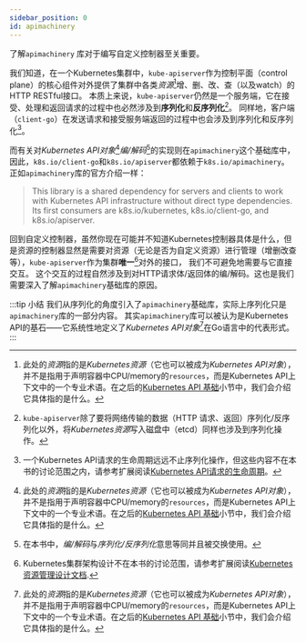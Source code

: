 ```yaml
---
sidebar_position: 0
id: apimachinery
---
```

了解`apimachinery` 库对于编写自定义控制器至关重要。

我们知道，在一个Kubernetes集群中，`kube-apiserver`作为控制平面（control plane）的核心组件对外提供了集群中各类*资源*[^1]增、删、改、查（以及watch）的HTTP RESTful接口。
本质上来说，`kube-apiserver`仍然是一个服务端，它在接受、处理和返回请求的过程中也必然涉及到**序列化**和**反序列化**[^2]。
同样地，客户端（`client-go`）在发送请求和接受服务端返回的过程中也会涉及到序列化和反序列化[^3]。

[comment]: # (TODO: 是否应该用官方的描述？：https://kubernetes.io/docs/concepts/overview/kubernetes-api/)
[comment]: # (TODO[figure]:  这里需要补一章kubectl和api-server的请求交互图：参考：https://devopscube.com/kubernetes-objects-resources/)
而有关对*Kubernetes API对象*[^1]*编/解码*[^4]的实现则在`apimachinery`这个基础库中，
因此，`k8s.io/client-go`和`k8s.io/apiserver`都依赖于`k8s.io/apimachinery`。
正如`apimachinery`库的官方介绍一样：
> This library is a shared dependency for servers and clients to work with Kubernetes API infrastructure without direct type dependencies.
> Its first consumers are k8s.io/kubernetes, k8s.io/client-go, and k8s.io/apiserver.

回到自定义控制器，虽然你现在可能并不知道Kubernetes控制器具体是什么，但是资源的控制器显然是需要对资源（无论是否为自定义资源）进行管理（增删改查等），`kube-apiserver`作为集群**唯一**[^5]对外的接口，
我们不可避免地需要与它直接交互。 这个交互的过程自然涉及到对HTTP请求体/返回体的编/解码。这也是我们需要深入了解`apimachinery`基础库的原因。


:::tip 小结
我们从序列化的角度引入了`apimachinery`基础库，实际上序列化只是`apimachinery`库的一部分内容。
其实`apimachinery`库可以被认为是Kubernetes API的基石——它系统性地定义了*Kubernetes API对象*[^1]在Go语言中的代表形式。
:::


[^1]: 此处的*资源*指的是*Kubernetes资源*（它也可以被成为*Kubernetes API对象*），并不是指用于声明容器中CPU/memory的`resources`，而是Kubernetes API上下文中的一个专业术语。在之后的[Kubernetes API 基础](./kubernetes-api#)小节中，我们会介绍它具体指的是什么。
[^2]: `kube-apiserver`除了要将网络传输的数据（HTTP 请求、返回）序列化/反序列化以外，将*Kubernetes资源*写入磁盘中（etcd）同样也涉及到序列化操作。
[^3]: 一个Kubernetes API请求的生命周期远远不止序列化操作，但这些内容不在本书的讨论范围之内，请参考扩展阅读[Kubernetes API请求的生命周期](../intro#扩展阅读)。
[^4]: 在本书中，*编/解码*与*序列化/反序列化*意思等同并且被交换使用。
[^5]: Kubernetes集群架构设计不在本书的讨论范围，请参考扩展阅读[Kubernetes资源管理设计文档](intro#扩展阅读).


